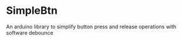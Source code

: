 # SimpleBtn
An arduino library to simplify button press and release operations with software debounce 
